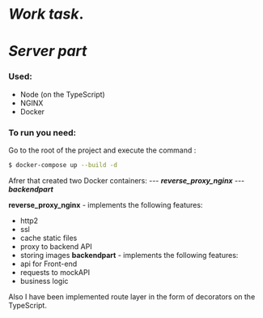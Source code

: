 # *Work task*.
#  *Server part*
### Used:
- Node (on the TypeScript)
- NGINX
- Docker

### To run you need:
Go to the root of the project and execute the command :

``` sh
$ docker-compose up --build -d
```
Afrer that created two Docker containers:
--- ***reverse_proxy_nginx***
--- ***backendpart***

**reverse_proxy_nginx** - implements the following features:
- http2
- ssl
- cache static files
- proxy to backend API
- storing images
**backendpart** - implements the following features:
- api for Front-end
- requests to mockAPI
- business logic

Also I have been implemented route layer  in the form of decorators on the TypeScript.